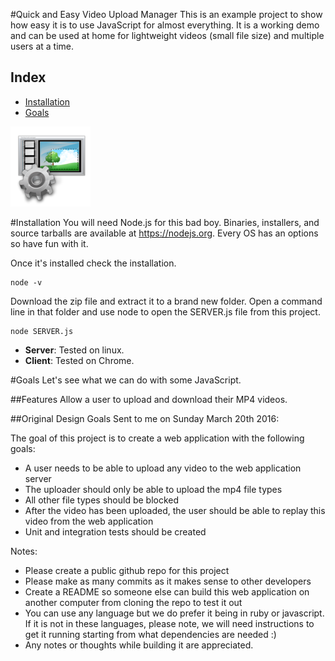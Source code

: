 #Quick and Easy Video Upload Manager
This is an example project to show how easy it is to use JavaScript for almost everything. It is a working demo and can be used at home for lightweight videos (small file size) and multiple users at a time. 


## Index
- [Installation](#installation)
- [Goals](#goals)


![alt text](/www/html/images/supervista_videoproduction_overlay_track_manager_128.png "Video Manager")




#Installation
You will need Node.js for this bad boy. Binaries, installers, and source tarballs are available at
<https://nodejs.org>. Every OS has an options so have fun with it.

Once it's installed check the installation.

```
node -v
```

Download the zip file and extract it to a brand new folder. Open a command line in that folder and
use node to open the SERVER.js file from this project.
```
node SERVER.js
```


* **Server**: Tested on linux.
* **Client**: Tested on Chrome.


#Goals
Let's see what we can do with some JavaScript.

##Features
Allow a user to upload and download their MP4 videos. 

##Original Design Goals
Sent to me on  Sunday March 20th 2016:

The goal of this project is to create a web application with the following goals:

- A user needs to be able to upload any video to the web application server
- The uploader should only be able to upload the mp4 file types
- All other file types should be blocked
- After the video has been uploaded, the user should be able to replay this video from the web application
- Unit and integration tests should be created


Notes:
- Please create a public github repo for this project
- Please make as many commits as it makes sense to other developers
- Create a README so someone else can build this web application on another computer from cloning the repo to test it out
- You can use any language but we do prefer it being in ruby or javascript. If it is not in these languages, please note, we will need instructions to get it running starting from what dependencies are needed :)
- Any notes or thoughts while building it are appreciated. 




